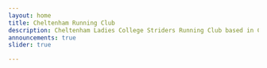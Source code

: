 ```yaml
---
layout: home
title: Cheltenham Running Club
description: Cheltenham Ladies College Striders Running Club based in Cheltenham Gloucestershire
announcements: true
slider: true

---
```

